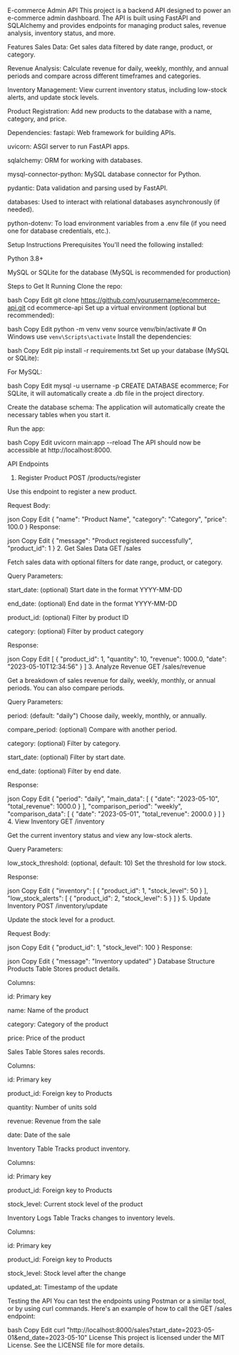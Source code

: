 E-commerce Admin API
This project is a backend API designed to power an e-commerce admin dashboard. The API is built using FastAPI and SQLAlchemy and provides endpoints for managing product sales, revenue analysis, inventory status, and more.

Features
Sales Data: Get sales data filtered by date range, product, or category.

Revenue Analysis: Calculate revenue for daily, weekly, monthly, and annual periods and compare across different timeframes and categories.

Inventory Management: View current inventory status, including low-stock alerts, and update stock levels.

Product Registration: Add new products to the database with a name, category, and price.

Dependencies:
fastapi: Web framework for building APIs.

uvicorn: ASGI server to run FastAPI apps.

sqlalchemy: ORM for working with databases.

mysql-connector-python: MySQL database connector for Python.

pydantic: Data validation and parsing used by FastAPI.

databases: Used to interact with relational databases asynchronously (if needed).

python-dotenv: To load environment variables from a .env file (if you need one for database credentials, etc.).


Setup Instructions
Prerequisites
You'll need the following installed:

Python 3.8+

MySQL or SQLite for the database (MySQL is recommended for production)

Steps to Get It Running
Clone the repo:

bash
Copy
Edit
git clone https://github.com/yourusername/ecommerce-api.git
cd ecommerce-api
Set up a virtual environment (optional but recommended):

bash
Copy
Edit
python -m venv venv
source venv/bin/activate  # On Windows use `venv\Scripts\activate`
Install the dependencies:

bash
Copy
Edit
pip install -r requirements.txt
Set up your database (MySQL or SQLite):

For MySQL:

bash
Copy
Edit
mysql -u username -p
CREATE DATABASE ecommerce;
For SQLite, it will automatically create a .db file in the project directory.

Create the database schema:
The application will automatically create the necessary tables when you start it.

Run the app:

bash
Copy
Edit
uvicorn main:app --reload
The API should now be accessible at http://localhost:8000.

API Endpoints
1. Register Product
POST /products/register

Use this endpoint to register a new product.

Request Body:

json
Copy
Edit
{
    "name": "Product Name",
    "category": "Category",
    "price": 100.0
}
Response:

json
Copy
Edit
{
    "message": "Product registered successfully",
    "product_id": 1
}
2. Get Sales Data
GET /sales

Fetch sales data with optional filters for date range, product, or category.

Query Parameters:

start_date: (optional) Start date in the format YYYY-MM-DD

end_date: (optional) End date in the format YYYY-MM-DD

product_id: (optional) Filter by product ID

category: (optional) Filter by product category

Response:

json
Copy
Edit
[
    {
        "product_id": 1,
        "quantity": 10,
        "revenue": 1000.0,
        "date": "2023-05-10T12:34:56"
    }
]
3. Analyze Revenue
GET /sales/revenue

Get a breakdown of sales revenue for daily, weekly, monthly, or annual periods. You can also compare periods.

Query Parameters:

period: (default: "daily") Choose daily, weekly, monthly, or annually.

compare_period: (optional) Compare with another period.

category: (optional) Filter by category.

start_date: (optional) Filter by start date.

end_date: (optional) Filter by end date.

Response:

json
Copy
Edit
{
    "period": "daily",
    "main_data": [
        {
            "date": "2023-05-10",
            "total_revenue": 1000.0
        }
    ],
    "comparison_period": "weekly",
    "comparison_data": [
        {
            "date": "2023-05-01",
            "total_revenue": 2000.0
        }
    ]
}
4. View Inventory
GET /inventory

Get the current inventory status and view any low-stock alerts.

Query Parameters:

low_stock_threshold: (optional, default: 10) Set the threshold for low stock.

Response:

json
Copy
Edit
{
    "inventory": [
        {
            "product_id": 1,
            "stock_level": 50
        }
    ],
    "low_stock_alerts": [
        {
            "product_id": 2,
            "stock_level": 5
        }
    ]
}
5. Update Inventory
POST /inventory/update

Update the stock level for a product.

Request Body:

json
Copy
Edit
{
    "product_id": 1,
    "stock_level": 100
}
Response:

json
Copy
Edit
{
    "message": "Inventory updated"
}
Database Structure
Products Table
Stores product details.

Columns:

id: Primary key

name: Name of the product

category: Category of the product

price: Price of the product

Sales Table
Stores sales records.

Columns:

id: Primary key

product_id: Foreign key to Products

quantity: Number of units sold

revenue: Revenue from the sale

date: Date of the sale

Inventory Table
Tracks product inventory.

Columns:

id: Primary key

product_id: Foreign key to Products

stock_level: Current stock level of the product

Inventory Logs Table
Tracks changes to inventory levels.

Columns:

id: Primary key

product_id: Foreign key to Products

stock_level: Stock level after the change

updated_at: Timestamp of the update

Testing the API
You can test the endpoints using Postman or a similar tool, or by using curl commands. Here's an example of how to call the GET /sales endpoint:

bash
Copy
Edit
curl "http://localhost:8000/sales?start_date=2023-05-01&end_date=2023-05-10"
License
This project is licensed under the MIT License. See the LICENSE file for more details.

